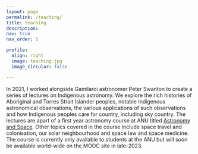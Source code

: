 ```yaml
---
layout: page
permalink: /teaching/
title: teaching
description: 
nav: true
nav_order: 5

profile:
  align: right
  image: teaching.jpg
  image_circular: false

---
```

In 2021, I worked alongside Gamilaroi astronomer Peter Swanton to create a series of lectures on Indigenous astronomy. We explore the rich histories of Aboriginal and Torres Strait Islander peoples, notable Indigenous astronomical observations, the various applications of such observations and how Indigenous peoples care for country, including sky country. The lectures are apart of a first year astronomy course at ANU titled <a href="https://programsandcourses.anu.edu.au/course/astr1003"> Astronomy and Space</a>. Other topics covered in the course include space travel and colonisation, our solar neighbourhood and space law and space medicine. The course is currently only available to students at the ANU but will soon be available world-wide on the MOOC site in late-2023.



